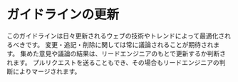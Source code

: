 # ガイドラインの更新

このガイドラインは日々更新されるウェブの技術やトレンドによって最適化されるべきです。
変更・追記・削除に関しては常に議論されることが期待されます。
集めた意見や議論の結果は、リードエンジニアのもとで更新するか判断されます。
プルリクエストを送ることもでき、その場合もリードエンジニアの判断によりマージされます。
